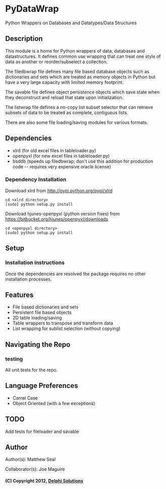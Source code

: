 # PyDataWrap

Python Wrappers on Databases and Datatypes/Data Structures

## Description
This module is a home for Python wrappers of data, databases and
datastructures. It defines common use wrapping that can treat one
style of data as another or reorder/subselect a collection.

The filedbwrap file defines many file based database objects such as
dictionaries and sets which are treated as memory objects in Python
but have a very large capacity with limited memory footprint.

The savable file defines object persistence objects which save state
when they deconstruct and reload that state upon initialization.

The listwrap file defines a no-copy list subset selector that can
retrieve subsets of data to be treated as complete, contiguous lists.

There are also some file loading/saving modules for various formats.

## Dependencies
* xlrd (for old excel files in tableloader.py)
* openpyxl (for new excel files in tableloader.py)
* bsddb (speeds up filedbwrap; don't use this addition for production code -- requires very expensive oracle license)

### Dependency Installation
Download xlrd from http://pypi.python.org/pypi/xlrd

    cd <xlrd directory>
    [sudo] python setup.py install

Download hjunes-openpyxl (python version fixes) from https://bitbucket.org/hjunes/openpyxl/downloads

    cd <openpyxl directory>
    [sudo] python setup.py install

## Setup
### Installation instructions
Once the dependencies are resolved the package requires no other installation
processes.

## Features
* File based dictionaries and sets
* Persistent file based objects
* 2D table loading/saving
* Table wrappers to transpose and transform data
* List wrapping for sublist selection (without copying)

## Navigating the Repo
### testing
All unit tests for the repo.  

## Language Preferences
* Camel Case
* Object Oriented (with a few exceptions)

## TODO
Add tests for fileloader and savable

## Author
Author(s): Matthew Seal

Collaborator(s): Joe Maguire

#### (C) Copyright 2012, [Delphi Solutions](http://Delphi.us)